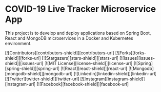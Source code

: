 # COVID-19 Live Tracker Microservice App

This project is to develop and deploy applications based on Spring Boot, React and MongoDB microservices in a Docker and Kubernetes environment.

<!-- PROJECT SHIELDS -->
[![Contributors][contributors-shield]][contributors-url]
[![Forks][forks-shield]][forks-url]
[![Stargazers][stars-shield]][stars-url]
[![Issues][issues-shield]][issues-url]
[![MIT License][license-shield]][license-url]
[![Spring][spring-shield]][spring-url]
[![React][react-shield]][react-url]
[![Mongodb][mongodb-shield]][mongodb-url]
[![LinkedIn][linkedin-shield]][linkedin-url]
[![Twitter][twitter-shield]][twitter-url]
[![Instagram][instagram-shield]][instagram-url]
[![Facebook][facebook-shield]][facebook-url]




